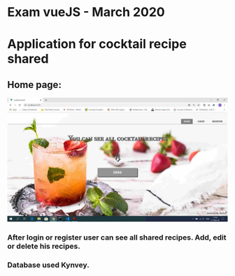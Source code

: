 # Exam vueJS - March 2020

# Application for cocktail recipe shared
## Home page: 
![alt text](https://raw.githubusercontent.com/taskoff/vueJS-cocktail.recipes/master/project.images/home.jpg)
### After login or register user can see all shared recipes. Add, edit or delete his recipes.

### Database used Kynvey. 
